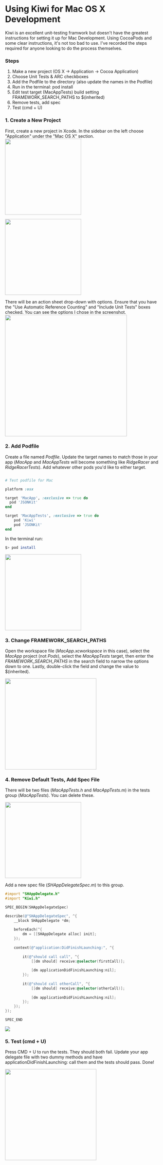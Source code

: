 Using Kiwi for Mac OS X Development
=============

Kiwi is an excellent unit-testing framwork but doesn't have the greatest instructions for setting it up for Mac Development. Using CocoaPods and some clear instructions, it's not too bad to use. I've recorded the steps required for anyone looking to do the process themselves.

### Steps
1. Make a new project (OS X -> Application -> Cocoa Application)
1. Choose Unit Tests & ARC checkboxes
1. Add the Podfile to the directory (also update the names in the Podfile)
1. Run in the terminal: pod install
1. Edit test target (MacAppTests) build setting FRAMEWORK_SEARCH_PATHS to $(inherited)
1. Remove tests, add spec
1. Test (cmd + U)



### 1. Create a New Project
First, create a new project in Xcode. In the sidebar on the left choose "Application" under the "Mac OS X" section.
<img src="https://raw.github.com/shepting/kiwi-mac-demo/master/tutorial_images/1-create_new_project.png" width=250 />

<img src="https://raw.github.com/shepting/kiwi-mac-demo/master/tutorial_images/2-cocoa_application_type.png" width=250/>

There will be an action sheet drop-down with options. Ensure that you have the "Use Automatic Reference Counting" and "Include Unit Tests" boxes checked. You can see the options I chose in the screenshot.
<img src = "https://raw.github.com/shepting/kiwi-mac-demo/master/tutorial_images/3-use_arc_and_unit_tests.png" width=400 />



### 2. Add Podfile
Create a file named *Podfile*. Update the target names to match those in your app (*MacApp* and *MacAppTests* will become something like *RidgeRacer* and *RidgeRacerTests*). Add whatever other pods you'd like to either target.

```ruby

# Test podfile for Mac

platform :osx

target 'MacApp', :exclusive => true do
  pod 'JSONKit'
end

target 'MacAppTests', :exclusive => true do
	pod 'Kiwi'
	pod 'JSONKit'
end
```

In the terminal run: 

```bash
$> pod install
```
<img src="https://raw.github.com/shepting/kiwi-mac-demo/master/tutorial_images/4-pod_install.png" width=250 />



### 3. Change FRAMEWORK_SEARCH_PATHS
Open the workspace file (*MacApp.xcworkspace* in this case), select the *MacApp* project (not *Pods*), select the *MacAppTests* target, then enter the *FRAMEWORK_SEARCH_PATHS* in the search field to narrow the options down to one. Lastly, double-click the field and change the value to $(inherited).

<img src="https://raw.github.com/shepting/kiwi-mac-demo/master/tutorial_images/7-change_framework_search_path.png" width=300 />



### 4. Remove Default Tests, Add Spec File
There will be two files (*MacAppTests.h* and *MacAppTests.m*) in the tests group (*MacAppTests*). You can delete these.

<img src="https://raw.github.com/shepting/kiwi-mac-demo/master/tutorial_images/8-delete_default_tests.png" width=250 />

Add a new spec file (*SHAppDelegateSpec.m*) to this group.

```objective-c
#import "SHAppDelegate.h"
#import "Kiwi.h"

SPEC_BEGIN(SHAppDelegateSpec)

describe(@"SHAppDelegateSpec", ^{
    __block SHAppDelegate *dm;
    
    beforeEach(^{
        dm = [[SHAppDelegate alloc] init];
    });
    
    context(@"application:DidFinishLaunching:", ^{
        
        it(@"should call call", ^{
            [[dm should] receive:@selector(firstCall)];
            
            [dm applicationDidFinishLaunching:nil];
        });
        
        it(@"should call otherCall", ^{
            [[dm should] receive:@selector(otherCall)];
            
            [dm applicationDidFinishLaunching:nil];
        });
    });
});

SPEC_END
```
<img src="https://raw.github.com/shepting/kiwi-mac-demo/master/tutorial_images/9-add_spec_file.png" />

### 5. Test (cmd + U)
Press CMD + U to run the tests. They should both fail. Update your app delegate file with two dummy methods and have applicationDidFinishLaunching: call them and the tests should pass. Done!

<img src="https://raw.github.com/shepting/kiwi-mac-demo/master/tutorial_images/11-implement_methods.png" width=300 />
